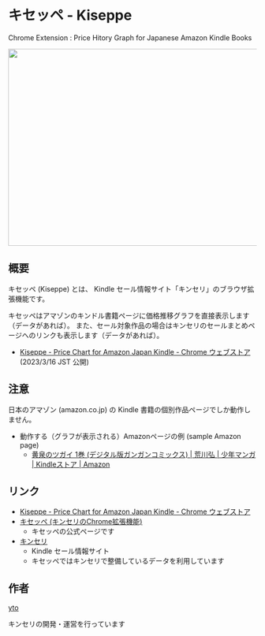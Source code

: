 # キセッペ - Kiseppe

Chrome Extension : Price Hitory Graph for Japanese Amazon Kindle Books

<img src="https://www.listasin.net/api/img/chex-kiseppe-1280x800.jpg" width="640" height="400">

## 概要

キセッペ (Kiseppe) とは、
Kindle セール情報サイト「キンセリ」のブラウザ拡張機能です。

キセッペはアマゾンのキンドル書籍ページに価格推移グラフを直接表示します（データがあれば）。
また、セール対象作品の場合はキンセリのセールまとめページへのリンクも表示します（データがあれば）。

- [Kiseppe - Price Chart for Amazon Japan Kindle - Chrome ウェブストア](https://chrome.google.com/webstore/detail/kiseppe-price-chart-for-a/jhmbgbjpbiiklgmfabbcldoddlljplle) (2023/3/16 JST 公開)

## 注意

日本のアマゾン (amazon.co.jp) の Kindle 書籍の個別作品ページでしか動作しません。

- 動作する（グラフが表示される）Amazonページの例 (sample Amazon page)
  - [黄泉のツガイ 1巻 (デジタル版ガンガンコミックス) | 荒川弘 | 少年マンガ | Kindleストア | Amazon](https://www.amazon.co.jp/gp/product/B09Y8YB5DP)

## リンク

- [Kiseppe - Price Chart for Amazon Japan Kindle - Chrome ウェブストア](https://chrome.google.com/webstore/detail/kiseppe-price-chart-for-a/jhmbgbjpbiiklgmfabbcldoddlljplle)
- [キセッペ (キンセリのChrome拡張機能)](https://yapi.ta2o.net/kndlsl/kiseppe/)
  - キセッペの公式ページです
- [キンセリ](https://yapi.ta2o.net/kndlsl)
  - Kindle セール情報サイト
  - キセッペではキンセリで整備しているデータを利用しています
  
## 作者

[yto](https://twitter.com/yto)

キンセリの開発・運営を行っています




